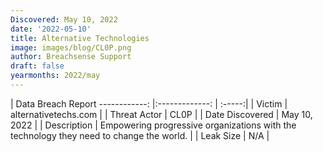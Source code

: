 ```yaml
---
Discovered: May 10, 2022
date: '2022-05-10'
title: Alternative Technologies
image: images/blog/CL0P.png
author: Breachsense Support
draft: false
yearmonths: 2022/may
---
```



| Data Breach Report
------------:   |:-------------:    | :-----:|
| Victim    | alternativetechs.com      | 
| Threat Actor    | CL0P      | 
| Date Discovered    | May 10, 2022      | 
| Description    | Empowering progressive organizations with the technology they need to change the world.      | 
| Leak Size    | N/A      | 

